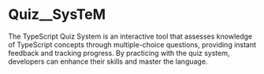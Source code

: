 # Quiz__SysTeM
The TypeScript Quiz System is an interactive tool that assesses knowledge of TypeScript concepts through multiple-choice questions, providing instant feedback and tracking progress. By practicing with the quiz system, developers can enhance their skills and master the language.
